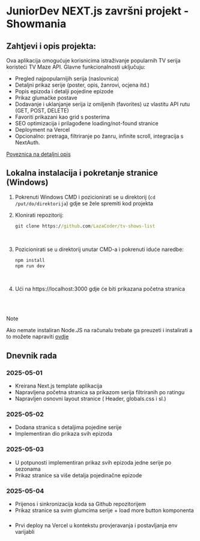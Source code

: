 # JuniorDev NEXT.js završni projekt - Showmania

## Zahtjevi i opis projekta:

Ova aplikacija omogućuje korisnicima istraživanje popularnih TV serija koristeći TV Maze API. Glavne funkcionalnosti uključuju:

- Pregled najpopularnijih serija (naslovnica)
- Detaljni prikaz serije (poster, opis, žanrovi, ocjena itd.)
- Popis epizoda i detalji pojedine epizode
- Prikaz glumačke postave
- Dodavanje i uklanjanje serija iz omiljenih (favorites) uz vlastitu API rutu (GET, POST, DELETE)
- Favoriti prikazani kao grid s posterima
- SEO optimizacija i prilagođene loading/not-found stranice
- Deployment na Vercel
- Opcionalno: pretraga, filtriranje po žanru, infinite scroll, integracija s NextAuth.

[Poveznica na detaljni opis](https://edit-react-docs.vercel.app/next_03/zadatak)

## Lokalna instalacija i pokretanje stranice (Windows)

1. Pokrenuti Windows CMD i pozicionirati se u direktorij (`cd /put/do/direktorija`) gdje se žele spremiti kod projekta <br>
2. Klonirati repozitorij:

   ```cmd
   git clone https://github.com/LazaCoder/tv-shows-list
   ```

   <br>

3. Pozicionirati se u direktorij unutar CMD-a i pokrenuti iduće naredbe:
   ```cmd
   npm install
   npm run dev
   ```
   <br>
4. Ući na https://localhost:3000 gdje će biti prikazana početna stranica

<br><br>

> [!NOTE]
> Ako nemate instaliran Node.JS na računalu trebate ga preuzeti i instalirati a to možete napraviti [ovdje](https://nodejs.org/en)

## Dnevnik rada

### 2025-05-01

- Kreirana Next.js template aplikacija
- Napravljena početna stranica sa prikazom serija filtriranih po ratingu
- Napravljen osnovni layout stranice ( Header, globals.css i sl.)

### 2025-05-02

- Dodana stranica s detaljima pojedine serije
- Implementiran dio prikaza svih epizoda

### 2025-05-03

- U potpunosti implementiran prikaz svih epizoda jedne serije po sezonama
- Prikaz stranice sa više detalja pojedinačne epizode

### 2025-05-04

- Prijenos i sinkronizacija koda sa Github repozitorijem
- Prikaz stranice sa svim glumcima serije + load more button komponenta

###

- Prvi deploy na Vercel u kontekstu provjeravanja i postavljanja env varijabli
